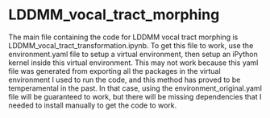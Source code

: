 # LDDMM_vocal_tract_morphing
The main file containing the code for LDDMM vocal tract morphing is LDDMM_vocal_tract_transformation.ipynb. To get this file to work, use the environment.yaml file to setup a virtual environment, then setup an iPython kernel inside this virtual environment. This may not work because this yaml file was generated from exporting all the packages in the virtual environment I used to run the code, and this method has proved to be temperamental in the past. In that case, using the environment_original.yaml file will be guaranteed to work, but there will be missing dependencies that I needed to install manually to get the code to work.